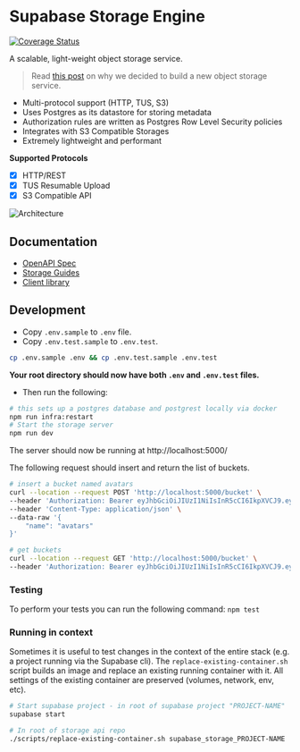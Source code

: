 # Supabase Storage Engine

[![Coverage Status](https://coveralls.io/repos/github/supabase/storage-api/badge.svg?branch=master)](https://coveralls.io/github/supabase/storage-api?branch=master)

A scalable, light-weight object storage service.

> Read [this post](https://supabase.io/blog/2021/03/30/supabase-storage) on why we decided to build a new object storage service.

- Multi-protocol support (HTTP, TUS, S3)
- Uses Postgres as its datastore for storing metadata
- Authorization rules are written as Postgres Row Level Security policies
- Integrates with S3 Compatible Storages
- Extremely lightweight and performant


**Supported Protocols**

- [x] HTTP/REST
- [x] TUS Resumable Upload
- [x] S3 Compatible API

![Architecture](./static/architecture.png?raw=true 'Architecture')

## Documentation

- [OpenAPI Spec](https://supabase.github.io/storage)
- [Storage Guides](https://supabase.io/docs/guides/storage)
- [Client library](https://supabase.io/docs/reference/javascript/storage-createbucket)

## Development

- Copy `.env.sample` to `.env` file.
- Copy `.env.test.sample` to `.env.test`.

```bash
cp .env.sample .env && cp .env.test.sample .env.test
````

**Your root directory should now have both `.env` and `.env.test` files.**

- Then run the following:

```bash
# this sets up a postgres database and postgrest locally via docker
npm run infra:restart
# Start the storage server
npm run dev
```

The server should now be running at http://localhost:5000/

The following request should insert and return the list of buckets.

```bash
# insert a bucket named avatars
curl --location --request POST 'http://localhost:5000/bucket' \
--header 'Authorization: Bearer eyJhbGciOiJIUzI1NiIsInR5cCI6IkpXVCJ9.eyJyb2xlIjoic2VydmljZV9yb2xlIiwiaWF0IjoxNjEzNTMxOTg1LCJleHAiOjE5MjkxMDc5ODV9.th84OKK0Iz8QchDyXZRrojmKSEZ-OuitQm_5DvLiSIc' \
--header 'Content-Type: application/json' \
--data-raw '{
    "name": "avatars"
}'

# get buckets
curl --location --request GET 'http://localhost:5000/bucket' \
--header 'Authorization: Bearer eyJhbGciOiJIUzI1NiIsInR5cCI6IkpXVCJ9.eyJyb2xlIjoic2VydmljZV9yb2xlIiwiaWF0IjoxNjEzNTMxOTg1LCJleHAiOjE5MjkxMDc5ODV9.th84OKK0Iz8QchDyXZRrojmKSEZ-OuitQm_5DvLiSIc'
```

### Testing

To perform your tests you can run the following command: `npm test`

### Running in context

Sometimes it is useful to test changes in the context of the entire stack (e.g. a project running via the Supabase cli). The `replace-existing-container.sh` script builds an image and replace an existing running container with it. All settings of the existing container are preserved (volumes, network, env, etc).

```bash
# Start supabase project - in root of supabase project "PROJECT-NAME"
supabase start

# In root of storage api repo
./scripts/replace-existing-container.sh supabase_storage_PROJECT-NAME
```
